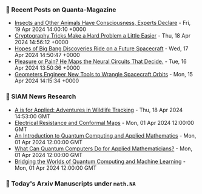 ### 📝 Recent Posts on Quanta-Magazine
<!-- quanta starts -->
* <a href="https://www.quantamagazine.org/insects-and-other-animals-have-consciousness-experts-declare-20240419/">Insects and Other Animals Have Consciousness, Experts Declare</a> - Fri, 19 Apr 2024 14:00:10 +0000
* <a href="https://www.quantamagazine.org/cryptography-tricks-make-a-hard-problem-a-little-easier-20240418/">Cryptography Tricks Make a Hard Problem a Little Easier</a> - Thu, 18 Apr 2024 14:56:12 +0000
* <a href="https://www.quantamagazine.org/hopes-of-big-bang-discoveries-ride-on-a-future-spacecraft-20240417/">Hopes of Big Bang Discoveries Ride on a Future Spacecraft</a> - Wed, 17 Apr 2024 14:50:47 +0000
* <a href="https://www.quantamagazine.org/pleasure-or-pain-he-maps-the-neural-circuits-that-decide-20240416/">Pleasure or Pain? He Maps the Neural Circuits That Decide.</a> - Tue, 16 Apr 2024 13:50:36 +0000
* <a href="https://www.quantamagazine.org/geometers-engineer-new-tools-to-wrangle-spacecraft-orbits-20240415/">Geometers Engineer New Tools to Wrangle Spacecraft Orbits</a> - Mon, 15 Apr 2024 14:15:34 +0000
<!-- quanta ends -->

### 📝 SIAM News Research
<!-- siam-news starts -->
* <a href="https://sinews.siam.org/Details-Page/a-is-for-applied-adventures-in-wildlife-tracking">A is for Applied: Adventures in Wildlife Tracking</a> - Thu, 18 Apr 2024 14:53:00 GMT
* <a href="https://sinews.siam.org/Details-Page/electrical-resistance-and-conformal-maps">Electrical Resistance and Conformal Maps</a> - Mon, 01 Apr 2024 12:00:00 GMT
* <a href="https://sinews.siam.org/Details-Page/an-introduction-to-quantum-computing-and-applied-mathematics">An Introduction to Quantum Computing and Applied Mathematics</a> - Mon, 01 Apr 2024 12:00:00 GMT
* <a href="https://sinews.siam.org/Details-Page/what-can-quantum-computers-do-for-applied-mathematicians">What Can Quantum Computers Do for Applied Mathematicians?</a> - Mon, 01 Apr 2024 12:00:00 GMT
* <a href="https://sinews.siam.org/Details-Page/bridging-the-worlds-of-quantum-computing-and-machine-learning">Bridging the Worlds of Quantum Computing and Machine Learning</a> - Mon, 01 Apr 2024 12:00:00 GMT
<!-- siam-news ends -->

### 📝 Today's Arxiv Manuscripts under ``math.NA``
<!-- arxiv-math-na starts -->

<!-- arxiv-math-na ends -->

